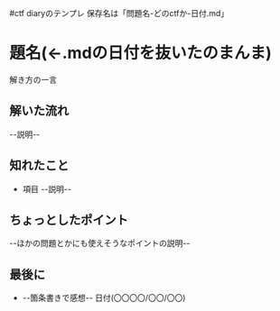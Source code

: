 #ctf diaryのテンプレ
保存名は「問題名-どのctfか-日付.md」
# 題名(←.mdの日付を抜いたのまんま)
解き方の一言

## 解いた流れ
--説明--

## 知れたこと
* 項目
--説明--

## ちょっとしたポイント
--ほかの問題とかにも使えそうなポイントの説明--
 
## 最後に
* --箇条書きで感想-- 日付(〇〇〇〇/〇〇/〇〇)
